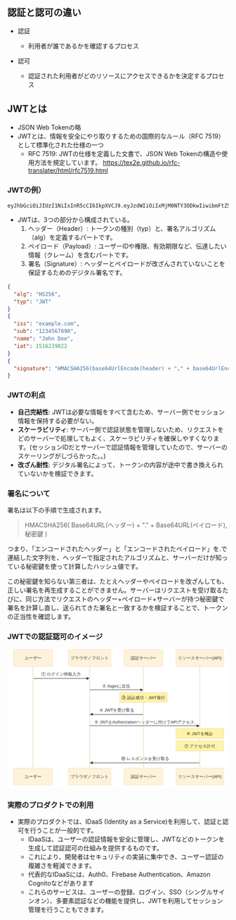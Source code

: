 ## 認証と認可の違い
- 認証
  - 利用者が誰であるかを確認するプロセス

- 認可
  - 認証された利用者がどのリソースにアクセスできるかを決定するプロセス

## JWTとは
- JSON Web Tokenの略
- JWTとは、情報を安全にやり取りするための国際的なルール（RFC 7519）として標準化された仕様の一つ
  - RFC 7519: JWTの仕様を定義した文書で、JSON Web Tokenの構造や使用方法を規定しています。
  https://tex2e.github.io/rfc-translater/html/rfc7519.html

### JWTの例）
```
eyJhbGciOiJIUzI1NiIsInR5cCI6IkpXVCJ9.eyJzdWIiOiIxMjM0NTY3ODkwIiwibmFtZSI6IkpvaG4gRG9lIiwiaWF0IjoxNTE2MjM5MDIyfQ.SflKxwRJSMeKKF2QT4fwpMeJf36POk6yJV_adQssw5c
```
- JWTは、3つの部分から構成されている。
  1. ヘッダー（Header）: トークンの種別（typ）と、署名アルゴリズム（alg）を定義するパートです。
  2. ペイロード（Payload）: ユーザーIDや権限、有効期限など、伝達したい情報（クレーム）を含むパートです。
  3. 署名（Signature）: ヘッダーとペイロードが改ざんされていないことを保証するためのデジタル署名です。
```json
{
  "alg": "HS256",
  "typ": "JWT"
}
{
  "iss": "example.com",
  "sub": "1234567890",
  "name": "John Doe",
  "iat": 1516239022
}
{
  "signature": "HMACSHA256(base64UrlEncode(header) + "." + base64UrlEncode(payload), secret)"
}
```

### JWTの利点
- **自己完結性**: JWTは必要な情報をすべて含むため、サーバー側でセッション情報を保持する必要がない。
- **スケーラビリティ**: サーバー側で認証状態を管理しないため、リクエストをどのサーバーで処理してもよく、スケーラビリティを確保しやすくなります。(セッションIDだとサーバーで認証情報を管理していたので、サーバーのスケーリングがしづらかった。。)
- **改ざん耐性**: デジタル署名によって、トークンの内容が途中で書き換えられていないかを検証できます。

### 署名について
署名は以下の手順で生成されます。

> HMACSHA256( Base64URL(ヘッダー) + "." + Base64URL(ペイロード), 秘密鍵 )

つまり、「エンコードされたヘッダー」と「エンコードされたペイロード」を.で連結した文字列を、ヘッダーで指定されたアルゴリズムと、サーバーだけが知っている秘密鍵を使って計算したハッシュ値です。

この秘密鍵を知らない第三者は、たとえヘッダーやペイロードを改ざんしても、正しい署名を再生成することができません。サーバーはリクエストを受け取るたびに、同じ方法でリクエストのヘッダー+ペイロード+サーバーが持つ秘密鍵で署名を計算し直し、送られてきた署名と一致するかを検証することで、トークンの正当性を確認します。

### JWTでの認証認可のイメージ
![alt text](image.png)

### 実際のプロダクトでの利用
- 実際のプロダクトでは、IDaaS (Identity as a Service)を利用して、認証と認可を行うことが一般的です。
  - IDaaSは、ユーザーの認証情報を安全に管理し、JWTなどのトークンを生成して認証認可の仕組みを提供するものです。
  - これにより、開発者はセキュリティの実装に集中でき、ユーザー認証の複雑さを軽減できます。
  - 代表的なIDaaSには、Auth0、Firebase Authentication、Amazon Cognitoなどがあります
  - これらのサービスは、ユーザーの登録、ログイン、SSO（シングルサインオン）、多要素認証などの機能を提供し、JWTを利用してセッション管理を行うこともできます。

